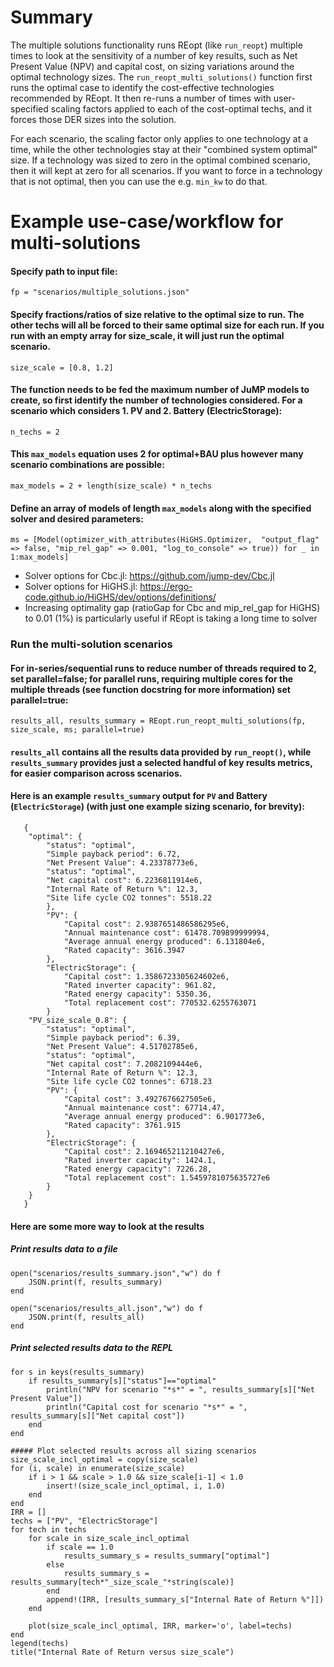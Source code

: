# Summary
The multiple solutions functionality runs REopt (like `run_reopt`) multiple times to look at the
sensitivity of a number of key results, such as Net Present Value (NPV) and capital cost, on
sizing variations around the optimal technology sizes. The `run_reopt_multi_solutions()` function first runs the optimal case to
identify the cost-effective technologies recommended by REopt. It then re-runs a number of times with user-specified scaling factors applied to each of the cost-optimal techs, and it forces those DER sizes into the solution. 

For each scenario, the scaling factor only applies to one technology at a time, while the other technologies stay at their "combined system optimal" size. If a technology was sized to zero in the optimal combined scenario, then it will kept at zero for all scenarios. If you want to force in a technology that is not optimal, then you can use the e.g. `min_kw` to do that.

# Example use-case/workflow for multi-solutions
#### Specify path to input file:
`fp = "scenarios/multiple_solutions.json"`

#### Specify fractions/ratios of size relative to the optimal size to run. The other techs will all be forced to their same optimal size for each run. If you run with an empty array for size_scale, it will just run the optimal scenario.
`size_scale = [0.8, 1.2]`
#### The function needs to be fed the maximum number of JuMP models to create, so first identify the number of technologies considered. For a scenario which considers 1. PV and 2. Battery (ElectricStorage):
`n_techs = 2`
#### This `max_models` equation uses 2 for optimal+BAU plus however many scenario combinations are possible:
`max_models = 2 + length(size_scale) * n_techs`
#### Define an array of models of length `max_models` along with the specified solver and desired parameters:
`ms = [Model(optimizer_with_attributes(HiGHS.Optimizer, 
    "output_flag" => false, "mip_rel_gap" => 0.001, "log_to_console" => true)) for _ in 1:max_models]`
- Solver options for Cbc.jl: https://github.com/jump-dev/Cbc.jl
- Solver options for HiGHS.jl:  https://ergo-code.github.io/HiGHS/dev/options/definitions/
- Increasing optimality gap (ratioGap for Cbc and mip_rel_gap for HiGHS) to 0.01 (1%) is particularly useful if REopt is taking a long time to solver

### Run the multi-solution scenarios

#### For in-series/sequential runs to reduce number of threads required to 2, set parallel=false; for parallel runs, requiring multiple cores for the multiple threads (see function docstring for more information) set parallel=true:
`results_all, results_summary = REopt.run_reopt_multi_solutions(fp, size_scale, ms; parallel=true)`

#### `results_all` contains all the results data provided by `run_reopt()`, while `results_summary` provides just a selected handful of key results metrics, for easier comparison across scenarios.

#### Here is an example `results_summary` output for `PV` and Battery (`ElectricStorage`) (with just one example sizing scenario, for brevity):
```
   {
    "optimal": {
        "status": "optimal",
        "Simple payback period": 6.72,
        "Net Present Value": 4.23378773e6,
        "status": "optimal",
        "Net capital cost": 6.2236811914e6,
        "Internal Rate of Return %": 12.3,
        "Site life cycle CO2 tonnes": 5518.22
        },        
        "PV": {
            "Capital cost": 2.9387651486586295e6,
            "Annual maintenance cost": 61478.709899999994,
            "Average annual energy produced": 6.131804e6,
            "Rated capacity": 3616.3947
        },
        "ElectricStorage": {
            "Capital cost": 1.3586723305624602e6,
            "Rated inverter capacity": 961.82,
            "Rated energy capacity": 5350.36,
            "Total replacement cost": 770532.6255763071
        }
    "PV_size_scale_0.8": {
        "status": "optimal",        
        "Simple payback period": 6.39,
        "Net Present Value": 4.51702785e6,
        "status": "optimal",
        "Net capital cost": 7.2082109444e6,
        "Internal Rate of Return %": 12.3,
        "Site life cycle CO2 tonnes": 6718.23
        "PV": {
            "Capital cost": 3.4927676627505e6,
            "Annual maintenance cost": 67714.47,
            "Average annual energy produced": 6.901773e6,
            "Rated capacity": 3761.915
        },
        "ElectricStorage": {
            "Capital cost": 2.169465211210427e6,
            "Rated inverter capacity": 1424.1,
            "Rated energy capacity": 7226.28,
            "Total replacement cost": 1.5459781075635727e6
        }
    } 
   }
```

#### Here are some more way to look at the results


##### Print results data to a file
```
open("scenarios/results_summary.json","w") do f
    JSON.print(f, results_summary)
end

open("scenarios/results_all.json","w") do f
    JSON.print(f, results_all)
end
```

##### Print selected results data to the REPL
```
for s in keys(results_summary)
    if results_summary[s]["status"]=="optimal"
        println("NPV for scenario "*s*" = ", results_summary[s]["Net Present Value"])
        println("Capital cost for scenario "*s*" = ", results_summary[s]["Net capital cost"])
    end
end

##### Plot selected results across all sizing scenarios
size_scale_incl_optimal = copy(size_scale)
for (i, scale) in enumerate(size_scale)
    if i > 1 && scale > 1.0 && size_scale[i-1] < 1.0
        insert!(size_scale_incl_optimal, i, 1.0)
    end
end
IRR = []
techs = ["PV", "ElectricStorage"]
for tech in techs
    for scale in size_scale_incl_optimal
        if scale == 1.0
            results_summary_s = results_summary["optimal"]
        else
            results_summary_s = results_summary[tech*"_size_scale_"*string(scale)]
        end
        append!(IRR, [results_summary_s["Internal Rate of Return %"]])
    end

    plot(size_scale_incl_optimal, IRR, marker='o', label=techs)
end
legend(techs)
title("Internal Rate of Return versus size_scale")
```